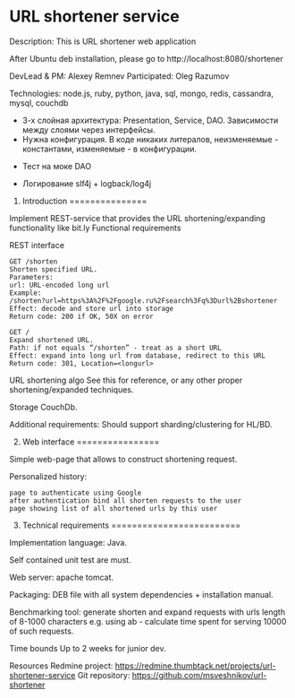 URL shortener service
=====================

Description: This is URL shortener web application

After Ubuntu deb installation, please go to http://localhost:8080/shortener

DevLead & PM: Alexey Remnev
Participated: Oleg Razumov

Technologies: node.js, ruby, python, java, sql, mongo, redis, cassandra, mysql, couchdb

+ 3-х слойная архитектура: Presentation, Service, DAO. Зависимости между слоями через интерфейсы.
+ Нужна конфигурация. В коде никаких литералов, неизменяемые - константами, изменяемые - в конфигурации.
- Тест на моке DAO
+ Логирование slf4j + logback/log4j


1. Introduction
===============

Implement REST-service that provides the URL shortening/expanding functionality like bit.ly
Functional requirements

REST interface

    GET /shorten
    Shorten specified URL.
    Parameters:
    url: URL-encoded long url
    Example:
    /shorten?url=https%3A%2F%2Fgoogle.ru%2Fsearch%3Fq%3Durl%2Bshortener
    Effect: decode and store url into storage
    Return code: 200 if OK, 50X on error

    GET /
    Expand shortened URL.
    Path: if not equals “/shorten” - treat as a short URL
    Effect: expand into long url from database, redirect to this URL
    Return code: 301, Location=<longurl>

URL shortening algo
    See this for reference, or any other proper shortening/expanded techniques.

Storage
    CouchDb.

Additional requirements:
    Should support sharding/clustering for HL/BD.


2. Web interface
================

Simple web-page that allows to construct shortening request.

Personalized history:

    page to authenticate using Google
    after authentication bind all shorten requests to the user
    page showing list of all shortened urls by this user

3. Technical requirements
=========================

Implementation language: Java.

Self contained unit test are must.

Web server:  apache tomcat.

Packaging: DEB file with all system dependencies + installation manual.

Benchmarking tool: generate shorten and expand requests with urls length of 8-1000 characters e.g. using ab - calculate time spent for serving 10000 of such requests.

Time bounds
Up to 2 weeks for junior dev.

Resources
    Redmine project: https://redmine.thumbtack.net/projects/url-shortener-service
    Git repository: https://github.com/msveshnikov/url-shortener

